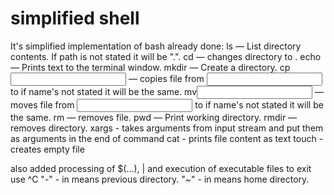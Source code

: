 # simplified shell
It's simplified implementation of bash
already done:
	ls<path> — List directory contents. If path is not stated it will be ".".
	cd<path> — changes directory to <path>. 
	echo — Prints text to the terminal window.
	mkdir<path> — Create a directory.
	cp<input path><output path> — copies file from <input path> to <output path> if name's not stated it will be the same.
	mv<input path><output path> — moves file from <input path> to <output path> if name's not stated it will be the same.
	rm<filename> — removes file.
	pwd — Print working directory.
	rmdir<path> — removes directory.
	xargs - takes arguments from input stream and put them as arguments in the end of command
	cat - prints file content as text
	touch - creates empty file
	
also added processing of $(...), | and execution of executable files 
to exit use ^C
"-" - in <path> means previous directory.
"~" - in <path> means home directory.
